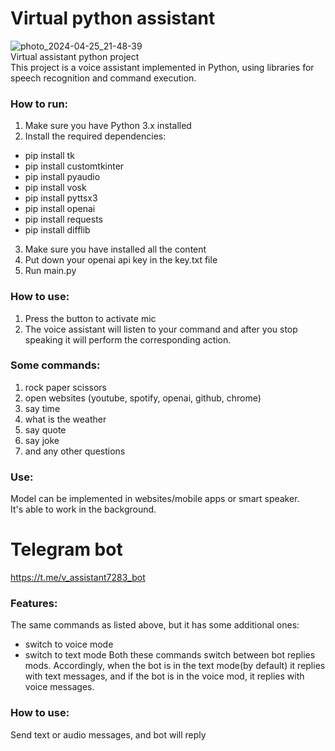 # Virtual python assistant
![photo_2024-04-25_21-48-39](https://github.com/wabys32/goofy-ahh-voice-assistant/assets/117669608/7afa7acd-41dd-4445-b788-1af8a9fd1123)
<br />
Virtual assistant python project <br />
This project is a voice assistant implemented in Python, using libraries for speech recognition and command execution.

### How to run:
1. Make sure you have Python 3.x installed
2. Install the required dependencies:
- pip install tk
- pip install customtkinter
- pip install pyaudio
- pip install vosk
- pip install pyttsx3
- pip install openai
- pip install requests
- pip install difflib
3. Make sure you have installed all the content
4. Put down your openai api key in the key.txt file
5. Run main.py

### How to use:
1. Press the button to activate mic
2. The voice assistant will listen to your command and after you stop speaking it will perform the corresponding action.

### Some commands:
1. rock paper scissors
2. open websites (youtube, spotify, openai, github, chrome)
3. say time
4. what is the weather
5. say quote
6. say joke
7. and any other questions

### Use:
Model can be implemented in websites/mobile apps or smart speaker. <br />
It's able to work in the background.

# Telegram bot
https://t.me/v_assistant7283_bot

### Features:
The same commands as listed above, but it has some additional ones:
- switch to voice mode
- switch to text mode
Both these commands switch between bot replies mods. Accordingly, when the bot is in the text mode(by default) it replies with text messages, and if the bot is in the voice mod, it replies with voice messages.
### How to use:
Send text or audio messages, and bot will reply
